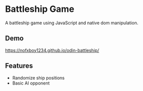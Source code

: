 
# Battleship Game

A battleship game using JavaScript and native dom manipulation.


## Demo

https://nofxboy1234.github.io/odin-battleship/


## Features

- Randomize ship positions
- Basic AI opponent

